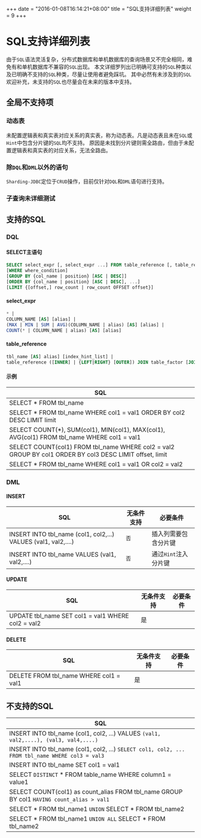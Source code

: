 +++
date = "2016-01-08T16:14:21+08:00"
title = "SQL支持详细列表"
weight = 9
+++

# SQL支持详细列表

由于`SQL`语法灵活复杂，分布式数据库和单机数据库的查询场景又不完全相同，难免有和单机数据库不兼容的`SQL`出现。
本文详细罗列出已明确可支持的`SQL`种类以及已明确不支持的`SQL`种类，尽量让使用者避免踩坑。
其中必然有未涉及到的`SQL`欢迎补充，未支持的`SQL`也尽量会在未来的版本中支持。

## 全局不支持项

### 动态表
未配置逻辑表和真实表对应关系的真实表，称为动态表。凡是动态表且未在`SQL`或`Hint`中包含分片键的`SQL`均不支持。
原因是未找到分片键则需全路由，但由于未配置逻辑表和真实表的对应关系，无法全路由。

### 除`DQL`和`DML`以外的语句
`Sharding-JDBC`定位于`CRUD`操作，目前仅针对`DQL`和`DML`语句进行支持。

### 子查询未详细测试

## 支持的SQL

### DQL

#### SELECT主语句

```sql
SELECT select_expr [, select_expr ...] FROM table_reference [, table_reference ...]
[WHERE where_condition] 
[GROUP BY {col_name | position} [ASC | DESC]] 
[ORDER BY {col_name | position} [ASC | DESC], ...] 
[LIMIT {[offset,] row_count | row_count OFFSET offset}]
```

#### select_expr
```sql
* | 
COLUMN_NAME [AS] [alias] | 
(MAX | MIN | SUM | AVG)(COLUMN_NAME | alias) [AS] [alias] | 
COUNT(* | COLUMN_NAME | alias) [AS] [alias]
```

#### table_reference
```sql
tbl_name [AS] alias] [index_hint_list] | 
table_reference ([INNER] | {LEFT|RIGHT} [OUTER]) JOIN table_factor [JOIN ON conditional_expr | USING (column_list)] | 
```

#### 示例

| SQL                                                                                                     |
| ------------------------------------------------------------------------------------------------------- |
| SELECT * FROM tbl_name                                                                                  |
| SELECT * FROM tbl_name WHERE col1 = val1 ORDER BY col2 DESC LIMIT limit                                 |
| SELECT COUNT(*), SUM(col1), MIN(col1), MAX(col1), AVG(col1) FROM tbl_name WHERE col1 = val1             |
| SELECT COUNT(col1) FROM tbl_name WHERE col2 = val2 GROUP BY col1 ORDER BY col3 DESC LIMIT offset, limit |
| SELECT * FROM tbl_name WHERE col1 = val1 OR col2 = val2                                                 |

### DML

#### INSERT

| SQL                                                           | 无条件支持 | 必要条件            |
| ------------------------------------------------------------- | --------- | ------------------ |
| INSERT INTO tbl_name (col1, col2,...) VALUES (val1, val2,....)| `否`      | 插入列需要包含分片键  |
| INSERT INTO tbl_name VALUES (val1, val2,....)                 | `否`      | 通过`Hint`注入分片键 |

#### UPDATE

| SQL                                                           | 无条件支持 | 必要条件             |
| ------------------------------------------------------------- | --------- | ------------------ |
| UPDATE tbl_name SET col1 = val1 WHERE col2 = val2             | 是        |                    |

#### DELETE

| SQL                                                           | 无条件支持 | 必要条件             |
| ------------------------------------------------------------- | --------- | ------------------ |
| DELETE FROM tbl_name WHERE col1 = val1                        | 是        |                    |

## 不支持的SQL

| SQL                                                                                             |
| ----------------------------------------------------------------------------------------------- |
| INSERT INTO tbl_name (col1, col2, ...) VALUES `(val1, val2,....), (val3, val4,....)`            |
| INSERT INTO tbl_name (col1, col2, ...) `SELECT col1, col2, ... FROM tbl_name WHERE col3 = val3` |
| INSERT INTO tbl_name SET col1 = val1                                                            |
| SELECT `DISTINCT` * FROM table_name WHERE column1 = value1                                      |
| SELECT COUNT(col1) as count_alias FROM tbl_name GROUP BY col1 `HAVING count_alias > val1`       |
| SELECT * FROM tbl_name1 `UNION` SELECT * FROM tbl_name2                                         |
| SELECT * FROM tbl_name1 `UNION ALL` SELECT * FROM tbl_name2                                     |
